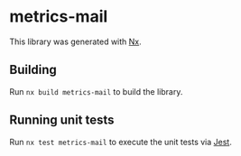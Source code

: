 # metrics-mail

This library was generated with [Nx](https://nx.dev).

## Building

Run `nx build metrics-mail` to build the library.

## Running unit tests

Run `nx test metrics-mail` to execute the unit tests via [Jest](https://jestjs.io).
